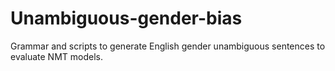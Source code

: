 # Unambiguous-gender-bias

Grammar and scripts to generate English gender unambiguous sentences to evaluate NMT models.
